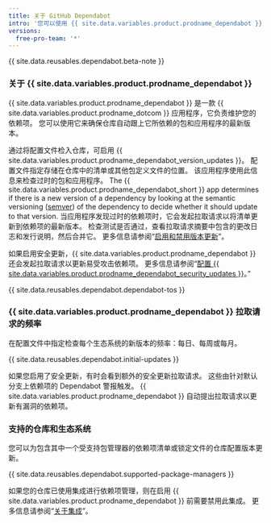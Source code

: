 ```yaml
---
title: 关于 GitHub Dependabot
intro: '您可以使用 {{ site.data.variables.product.prodname_dependabot }} 来确保您使用的包更新到最新版本。'
versions:
  free-pro-team: '*'
---
```


{{ site.data.reusables.dependabot.beta-note }}

### 关于 {{ site.data.variables.product.prodname_dependabot }}

{{ site.data.variables.product.prodname_dependabot }} 是一款 {{ site.data.variables.product.prodname_dotcom }} 应用程序，它负责维护您的依赖项。 您可以使用它来确保仓库自动跟上它所依赖的包和应用程序的最新版本。

通过将配置文件检入仓库，可启用 {{ site.data.variables.product.prodname_dependabot_version_updates }}。 配置文件指定存储在仓库中的清单或其他包定义文件的位置。 该应用程序使用此信息来检查过时的包和应用程序。 The {{ site.data.variables.product.prodname_dependabot_short }} app determines if there is a new version of a dependency by looking at the semantic versioning ([semver](https://semver.org/)) of the dependency to decide whether it should update to that version. 当应用程序发现过时的依赖项时，它会发起拉取请求以将清单更新到依赖项的最新版本。 检查测试是否通过，查看拉取请求摘要中包含的更改日志和发行说明，然后合并它。 更多信息请参阅“[启用和禁用版本更新](/github/administering-a-repository/enabling-and-disabling-version-updates)”。

如果启用安全更新，{{ site.data.variables.product.prodname_dependabot }} 还会发起拉取请求以更新易受攻击依赖项。 更多信息请参阅“[配置 {{ site.data.variables.product.prodname_dependabot_security_updates }}](/github/managing-security-vulnerabilities/configuring-github-dependabot-security-updates)。”

{{ site.data.reusables.dependabot.dependabot-tos }}

### {{ site.data.variables.product.prodname_dependabot }} 拉取请求的频率

在配置文件中指定检查每个生态系统的新版本的频率：每日、每周或每月。

{{ site.data.reusables.dependabot.initial-updates }}

如果您启用了安全更新，有时会看到额外的安全更新拉取请求。 这些由针对默认分支上依赖项的 Dependabot 警报触发。 {{ site.data.variables.product.prodname_dependabot }} 自动提出拉取请求以更新有漏洞的依赖项。

### 支持的仓库和生态系统

您可以为包含其中一个受支持包管理器的依赖项清单或锁定文件的仓库配置版本更新。

{{ site.data.reusables.dependabot.supported-package-managers }}

如果您的仓库已使用集成进行依赖项管理，则在启用 {{ site.data.variables.product.prodname_dependabot }} 前需要禁用此集成。 更多信息请参阅“[关于集成](/github/customizing-your-github-workflow/about-integrations)”。
